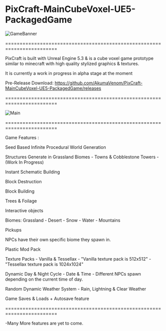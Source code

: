 # PixCraft-MainCubeVoxel-UE5-PackagedGame

![GameBanner](https://github.com/user-attachments/assets/3a1f5cbd-b7bf-43d5-8bab-c1ccb766da6d)

========================================================================

PixCraft is built with Unreal Engine 5.3 & is a cube voxel game prototype similar to minecraft with high quality stylized graphics & textures.

It is currently a work in progress in alpha stage at the moment

Pre-Release Download: https://github.com/AkumaVenom/PixCraft-MainCubeVoxel-UE5-PackagedGame/releases

========================================================================

![Main](https://github.com/user-attachments/assets/943cf320-bab7-4c76-9f66-94b1fd289db0)

========================================================================

Game Features : 

Seed Based Infinite Procedural World Generation

Structures Generate in Grassland Biomes - Towns & Cobblestone Towers - (Work In Progress)

Instant Schematic Building

Block Destruction

Block Building

Trees & Foilage

Interactive objects

Biomes: Grassland - Desert - Snow - Water - Mountains

Pickups

NPCs have their own specific biome they spawn in.

Plastic Mod Pack

Texture Packs - Vanilla & Tessellax - "Vanilla texture pack is 512x512" - "Tessellax texture pack is 1024x1024"

Dynamic Day & Night Cycle - Date & Time - Different NPCs spawn depending on the current time of day.

Random Dynamic Weather System - Rain, Lightning & Clear Weather

Game Saves & Loads + Autosave feature

========================================================================

-Many More features are yet to come.

